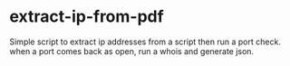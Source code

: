 # extract-ip-from-pdf
Simple script to extract ip addresses from a script then run a port check. when a port comes back as open, run a whois and generate json. 
